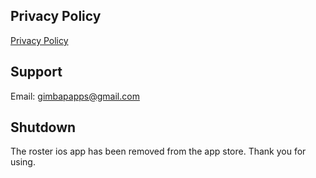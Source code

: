 ## Privacy Policy

[Privacy Policy](privacy-policy.md)

## Support

Email: gimbapapps@gmail.com

## Shutdown

The roster ios app has been removed from the app store. Thank you for using. 
